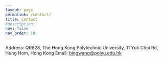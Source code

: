 ```yaml
---
layout: page
permalink: /contact/
title: Contact
#description: 
nav: false
nav_order: 10
---
```


Address: QR828, The Hong Kong Polytechnic University, 11 Yuk Choi Rd, Hung Hom, Hong Kong
Email: bingwang@polyu.edu.hk

